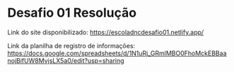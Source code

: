 # Desafio 01 Resolução

Link do site disponibilizado: https://escoladncdesafio01.netlify.app/

Link da planilha de registro de informações: https://docs.google.com/spreadsheets/d/1N1uRj_GRmlMBO0FhoMckEBBaanojBifUW8MvjsLX5a0/edit?usp=sharing
